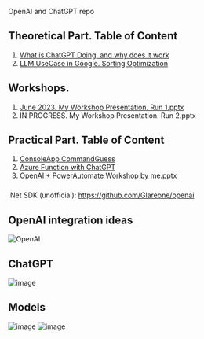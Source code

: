 OpenAI and ChatGPT repo

## Theoretical Part. Table of Content
1. [What is ChatGPT Doing. and why does it work](https://writings.stephenwolfram.com/2023/02/what-is-chatgpt-doing-and-why-does-it-work/?fbclid=IwAR0eV1C7bPYQeEX0BbmqR_8zAFTgf4S5q-bEXoG3ZK7fmxgMICj-QqW6ZWM)
2. [LLM UseCase in Google. Sorting Optimization](https://www.artisana.ai/articles/googles-deepmind-ai-shatters-records-with-a-70-faster-sorting-algorithm)

## Workshops.
1. [June 2023. My Workshop Presentation. Run 1.pptx](https://github.com/Glareone/OpenAI-and-ChatGPT-meet-.Net/files/11951964/Workshop.Introduction.pptx)
2. IN PROGRESS. My Workshop Presentation. Run 2.pptx

## Practical Part. Table of Content
1. [ConsoleApp CommandGuess](https://github.com/Glareone/OpenAI-and-ChatGPT-meet-.Net/tree/main/ChatGPT)  
2. [Azure Function with ChatGPT](https://github.com/Glareone/OpenAI-and-ChatGPT-meet-.Net/tree/main/ChatGPT.AzureFunction/ChatGPT.AzureFunction)
3. [OpenAI + PowerAutomate Workshop by me.pptx](https://github.com/Glareone/OpenAI-and-ChatGPT-meet-.Net/files/11840513/Workshop.Introduction.pptx)

### 
.Net SDK (unofficial): https://github.com/Glareone/openai   

## OpenAI integration ideas
![OpenAI](https://user-images.githubusercontent.com/4239376/230776490-6477a1e3-dd44-4ff4-a47b-9e36dec48dd6.png)

## ChatGPT
![image](https://user-images.githubusercontent.com/4239376/230776405-8efeb6d9-07fd-42ec-95a9-90af3d168043.png)

## Models
![image](https://user-images.githubusercontent.com/4239376/231551873-fd5164ba-669c-433c-ba07-411f62474e06.png)
![image](https://user-images.githubusercontent.com/4239376/231552079-18bd6e97-8861-4f08-8c2a-3644d7715bee.png)

